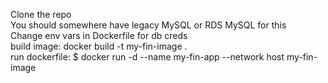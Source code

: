Clone the repo<br>
You should somewhere have legacy MySQL or RDS MySQL for this<br>
Change env vars in Dockerfile for db creds<br>
build image: docker build -t my-fin-image .<br>
run dockerfile: $ docker run -d --name my-fin-app --network host my-fin-image<br>
